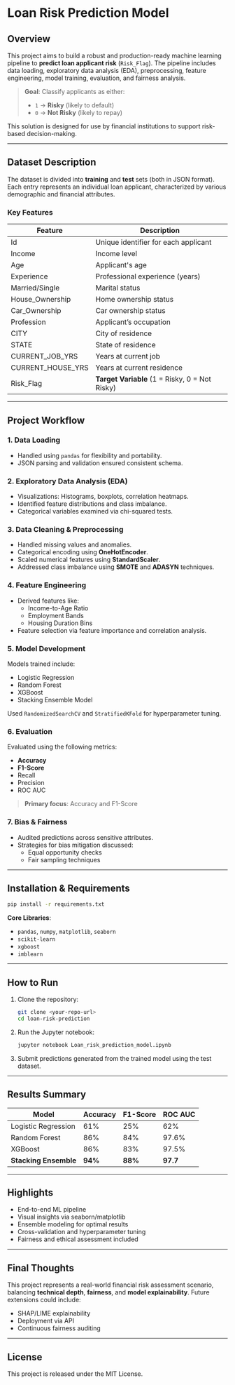 
#  Loan Risk Prediction Model

##  Overview

This project aims to build a robust and production-ready machine learning pipeline to **predict loan applicant risk** (`Risk_Flag`). The pipeline includes data loading, exploratory data analysis (EDA), preprocessing, feature engineering, model training, evaluation, and fairness analysis.

> **Goal**: Classify applicants as either:
> - `1` → **Risky** (likely to default)
> - `0` → **Not Risky** (likely to repay)

This solution is designed for use by financial institutions to support risk-based decision-making.

---

##  Dataset Description

The dataset is divided into **training** and **test** sets (both in JSON format). Each entry represents an individual loan applicant, characterized by various demographic and financial attributes.

### Key Features

| Feature             | Description                                 |
|---------------------|---------------------------------------------|
| Id                  | Unique identifier for each applicant        |
| Income              | Income level                                |
| Age                 | Applicant's age                             |
| Experience          | Professional experience (years)             |
| Married/Single      | Marital status                              |
| House_Ownership     | Home ownership status                       |
| Car_Ownership       | Car ownership status                        |
| Profession          | Applicant’s occupation                      |
| CITY                | City of residence                           |
| STATE               | State of residence                          |
| CURRENT_JOB_YRS     | Years at current job                        |
| CURRENT_HOUSE_YRS   | Years at current residence                  |
| Risk_Flag           | **Target Variable** (1 = Risky, 0 = Not Risky) |

---

##  Project Workflow

### 1.  Data Loading
- Handled using `pandas` for flexibility and portability.
- JSON parsing and validation ensured consistent schema.

### 2.  Exploratory Data Analysis (EDA)
- Visualizations: Histograms, boxplots, correlation heatmaps.
- Identified feature distributions and class imbalance.
- Categorical variables examined via chi-squared tests.

### 3.  Data Cleaning & Preprocessing
- Handled missing values and anomalies.
- Categorical encoding using **OneHotEncoder**.
- Scaled numerical features using **StandardScaler**.
- Addressed class imbalance using **SMOTE** and **ADASYN** techniques.

### 4.  Feature Engineering
- Derived features like:
  - Income-to-Age Ratio
  - Employment Bands
  - Housing Duration Bins
- Feature selection via feature importance and correlation analysis.

### 5.  Model Development
Models trained include:
- Logistic Regression
- Random Forest
- XGBoost
- Stacking Ensemble Model

Used `RandomizedSearchCV` and `StratifiedKFold` for hyperparameter tuning.

### 6.  Evaluation
Evaluated using the following metrics:
-  **Accuracy**
-  **F1-Score**
-  Recall
-  Precision
-  ROC AUC

> **Primary focus**: Accuracy and F1-Score

### 7.  Bias & Fairness
- Audited predictions across sensitive attributes.
- Strategies for bias mitigation discussed:
  - Equal opportunity checks
  - Fair sampling techniques

---

##  Installation & Requirements

```bash
pip install -r requirements.txt
```

**Core Libraries**:
- `pandas`, `numpy`, `matplotlib`, `seaborn`
- `scikit-learn`
- `xgboost`
- `imblearn`

---

##  How to Run

1. Clone the repository:
   ```bash
   git clone <your-repo-url>
   cd loan-risk-prediction
   ```

2. Run the Jupyter notebook:
   ```bash
   jupyter notebook Loan_risk_prediction_model.ipynb
   ```

3. Submit predictions generated from the trained model using the test dataset.

---

##  Results Summary

| Model               | Accuracy | F1-Score | ROC AUC |
|---------------------|----------|----------|---------|
| Logistic Regression | 61%   | 25%    | 62%   |
| Random Forest       | 86%   | 84%    | 97.6%   |
| XGBoost             | 86%   | 83%    | 97.5%   |
| **Stacking Ensemble** | **94%** | **88%** | **97.7** |


---

##  Highlights

-  End-to-end ML pipeline
-  Visual insights via seaborn/matplotlib
-  Ensemble modeling for optimal results
-  Cross-validation and hyperparameter tuning
-  Fairness and ethical assessment included

---

##  Final Thoughts

This project represents a real-world financial risk assessment scenario, balancing **technical depth**, **fairness**, and **model explainability**. Future extensions could include:
- SHAP/LIME explainability
- Deployment via API
- Continuous fairness auditing

---

## License

This project is released under the MIT License.
